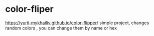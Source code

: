 # color-fliper
https://yurii-mykhailiv.github.io/color-flipper/
simple project, changes random colors , you can change them by name or hex
